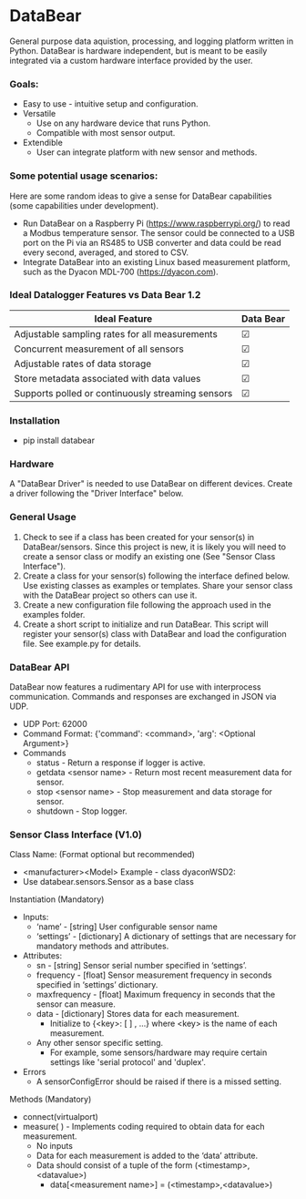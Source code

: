 # DataBear
General purpose data aquistion, processing, and logging platform written 
in Python. DataBear is hardware independent, but is meant to be easily integrated via a custom hardware interface provided by the user.

### Goals:
* Easy to use - intuitive setup and configuration.
* Versatile
    * Use on any hardware device that runs Python.
    * Compatible with most sensor output.
* Extendible
    * User can integrate platform with new sensor and methods.

### Some potential usage scenarios:
Here are some random ideas to give a sense for DataBear capabilities (some capabilities under development).
* Run DataBear on a Raspberry Pi (https://www.raspberrypi.org/) to read a Modbus temperature sensor.  The sensor could be connected to a USB port on the Pi via an RS485 to USB converter and data could be read every second, averaged, and stored to CSV.
* Integrate DataBear into an existing Linux based measurement platform, such as the Dyacon MDL-700 (https://dyacon.com).

### Ideal Datalogger Features vs Data Bear 1.2
| Ideal Feature                                  | Data Bear       |
| -------------                                  | ---------       |
| Adjustable sampling rates for all measurements | &#9745;         |
| Concurrent measurement of all sensors          | &#9745;         |
| Adjustable rates of data storage               | &#9745;         |
| Store metadata associated with data values     | &#9745;         |
| Supports polled or continuously streaming sensors    | &#9745;         |

### Installation
* pip install databear

### Hardware
A "DataBear Driver" is needed to use DataBear on different devices.
Create a driver following the "Driver Interface" below.

### General Usage
1. Check to see if a class has been created for your sensor(s) 
 in DataBear/sensors. Since this project is new, it is likely you 
 will need to create a sensor class or modify an existing one (See "Sensor Class Interface").
2. Create a class for your sensor(s) following the interface defined below.
Use existing classes as examples or templates. Share your sensor class
with the DataBear project so others can use it.
3. Create a new configuration file following the approach used in the examples folder.
4. Create a short script to initialize and run DataBear. This script will 
register your sensor(s) class with DataBear and load the configuration file.
See example.py for details. 

### DataBear API
DataBear now features a rudimentary API for use with interprocess communication. Commands and responses are exchanged in JSON via UDP.
* UDP Port: 62000
* Command Format: {'command': \<command\>, 'arg': \<Optional Argument\>}
* Commands
    * status - Return a response if logger is active.
    * getdata \<sensor name\> - Return most recent measurement data for sensor.
    * stop \<sensor name\> - Stop measurement and data storage for sensor.
    * shutdown - Stop logger.


### Sensor Class Interface (V1.0)
Class Name: (Format optional but recommended)
* \<manufacturer>\<Model>	Example - class dyaconWSD2:
* Use databear.sensors.Sensor as a base class

Instantiation (Mandatory)
* Inputs:
    * ‘name’ - [string] User configurable sensor name
    * ‘settings’ - [dictionary] A dictionary of settings that are necessary for mandatory methods and attributes. 
* Attributes:
    * sn - [string] Sensor serial number specified in ‘settings’.
    * frequency - [float] Sensor measurement frequency in seconds specified in ‘settings’ dictionary.
    * maxfrequency - [float] Maximum frequency in seconds that the sensor can   measure. 
    * data - [dictionary] Stores data for each measurement.
        * Initialize to {\<key>: [ ] , ...} where \<key> is the name of each measurement.
    * Any other sensor specific setting.
        * For example, some sensors/hardware may require certain settings like 'serial protocol' and 'duplex'.  
* Errors
    * A sensorConfigError should be raised if there is a missed setting.

Methods (Mandatory)
* connect(virtualport)
* measure( ) - Implements coding required to obtain data for each measurement.
    * No inputs
    * Data for each measurement is added to the ‘data’ attribute.
    * Data should consist of a tuple of the form (\<timestamp>,\<datavalue>)
        * data[\<measurement name>] = (\<timestamp>,\<datavalue>)
